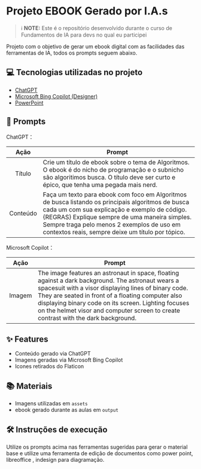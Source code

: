 # Projeto EBOOK Gerado por I.A.s


 > ℹ️ **NOTE:** Este é o repositório desenvolvido durante o curso de Fundamentos de IA para devs no qual eu participei

Projeto com o objetivo de gerar um ebook digital com as facilidades das ferramentas de IA, todos os prompts seguem abaixo.

## 💻 Tecnologias utilizadas no projeto

- [ChatGPT](https://chat.openai.com/) 
- [Microsoft Bing Copilot (Designer)](https://www.bing.com/chat?showconv=1)
- [PowerPoint](https://www.microsoft.com/en/microsoft-365/powerpoint)

## 🧠 Prompts


ChatGPT：

|   Ação   | Prompt                                                                                                                                                                                                                                                                         |
| :------: | ------------------------------------------------------------------------------------------------------------------------------------------------------------------------------------------------------------------------------------------------------------------------------ |
|  Título  | Crie um título de ebook sobre o tema de Algoritmos. O ebook é do nicho de programação e o subnicho são algoritimos busca. O título deve ser curto e épico, que tenha uma pegada mais nerd.                                          |
| Conteúdo | Faça um texto para ebook com foco em Algoritmos de busca listando os principais algoritmos de busca cada um com sua explicação e exemplo de código. {REGRAS} Explique sempre de uma maneira simples. Sempre traga pelo menos 2 exemplos de uso em contextos reais, sempre deixe um título por tópico. |


Microsoft Copilot：

|  Ação  | Prompt                                                                                 |
| :----: | -------------------------------------------------------------------------------------- |
| Imagem | The image features an astronaut in space, floating against a dark background. The astronaut wears a spacesuit with a visor displaying lines of binary code. They are seated in front of a floating computer also displaying binary code on its screen. Lighting focuses on the helmet visor and computer screen to create contrast with the dark background. |

## ✨ Features

- Conteúdo gerado via ChatGPT
- Imagens geradas via Microsoft Bing Copilot
- Icones retirados do Flaticon

## 📚 Materiais

- Imagens utilizadas em `assets`
- ebook gerado durante as aulas em `output`

## 🛠️ Instruções de execução

Utilize os prompts acima nas ferramentas sugeridas para gerar o material base e utilize uma ferramenta de edição de documentos como power point, libreoffice , indesign para diagramação.
